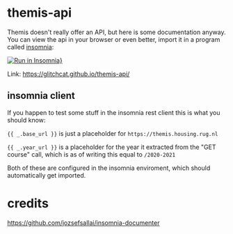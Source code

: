 # themis-api
Themis doesn't really offer an API, but here is some documentation anyway.
You can view the api in your browser or even better, import it in a program called [insomnia](https://insomnia.rest/):

[![Run in Insomnia}](https://insomnia.rest/images/run.svg)](https://insomnia.rest/run/?label=themis-rug&uri=https%3A%2F%2Fglitchcat.github.io%2Fthemis-api%2Finsomnia-import.json)

Link: https://glitchcat.github.io/themis-api/

## insomnia client
If you happen to test some stuff in the insomnia rest client this is what you should know:

`{{ _.base_url }}` is just a placeholder for `https://themis.housing.rug.nl`

`{{ _.year_url }}` is a placeholder for the year it extracted from the "GET course" call, which is as of writing this equal to `/2020-2021`

Both of these are configured in the insomnia enviroment, which should automatically get imported.

# credits
https://github.com/jozsefsallai/insomnia-documenter
